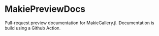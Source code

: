 # MakiePreviewDocs

Pull-request preview documentation for MakieGallery.jl.
Documentation is build using a Github Action.
